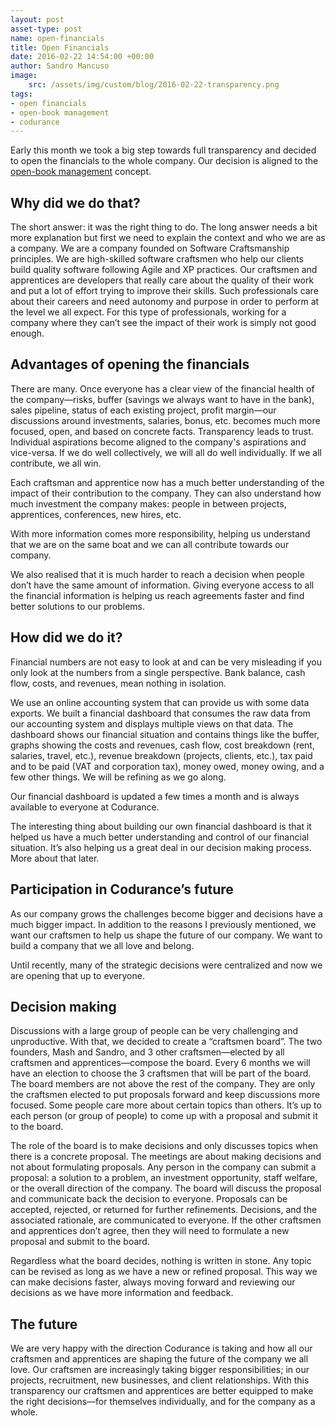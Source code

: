 ```yaml
---
layout: post
asset-type: post
name: open-financials
title: Open Financials
date: 2016-02-22 14:54:00 +00:00
author: Sandro Mancuso
image:
    src: /assets/img/custom/blog/2016-02-22-transparency.png
tags:
- open financials
- open-book management
- codurance
--- 
```


Early this month we took a big step towards full transparency and decided to open the financials to the whole company. Our decision is aligned to the [open-book management](https://en.wikipedia.org/wiki/Open-book_management) concept. 

## Why did we do that?

The short answer: it was the right thing to do. The long answer needs a bit more explanation but first we need to explain the context and who we are as a company. We are a company founded on Software Craftsmanship principles. We are high-skilled software craftsmen who help our clients build quality software following Agile and XP practices. Our craftsmen and apprentices are developers that really care about the quality of their work and put a lot of effort trying to improve their skills. Such professionals care about their careers and need autonomy and purpose in order to perform at the level we all expect. For this type of professionals, working for a company where they can’t see the impact of their work is simply not good enough.

## Advantages of opening the financials

There are many. Once everyone has a clear view of the financial health of the company—risks, buffer (savings we always want to have in the bank), sales pipeline, status of each existing project, profit margin—our discussions around investments, salaries, bonus, etc. becomes much more focused, open, and based on concrete facts. Transparency leads to trust. Individual aspirations become aligned to the company's aspirations and vice-versa. If we do well collectively, we will all do well individually. If we all contribute, we all win.

Each craftsman and apprentice now has a much better understanding of the impact of their contribution to the company. They can also understand how much investment the company makes: people in between projects, apprentices, conferences, new hires, etc.

With more information comes more responsibility, helping us understand that we are on the same boat and we can all contribute towards our company.

We also realised that it is much harder to reach a decision when people don’t have the same amount of information. Giving everyone access to all the financial information is helping us reach agreements faster and find better solutions to our problems.

## How did we do it?

Financial numbers are not easy to look at and can be very misleading if you only look at the numbers from a single perspective. Bank balance, cash flow, costs, and revenues, mean nothing in isolation.

We use an online accounting system that can provide us with some data exports. We built a financial dashboard that consumes the raw data from our accounting system and displays multiple views on that data. The dashboard shows our financial situation and contains things like the buffer, graphs showing the costs and revenues, cash flow, cost breakdown (rent, salaries, travel, etc.), revenue breakdown (projects, clients, etc.), tax paid and to be paid (VAT and corporation tax), money owed, money owing, and a few other things. We will be refining as we go along.

Our financial dashboard is updated a few times a month and is always available to everyone at Codurance.

The interesting thing about building our own financial dashboard is that it helped us have a much better understanding and control of our financial situation. It’s also helping us a great deal in our decision making process. More about that later.

## Participation in Codurance’s future

As our company grows the challenges become bigger and decisions have a much bigger impact. In addition to the reasons I previously mentioned, we want our craftsmen to help us shape the future of our company. We want to build a company that we all love and belong.

Until recently, many of the strategic decisions were centralized and now we are opening that up to everyone.

## Decision making

Discussions with a large group of people can be very challenging and unproductive. With that, we decided to create a “craftsmen board”. The two founders, Mash and Sandro, and 3 other craftsmen—elected by all craftsmen and apprentices—compose the board. Every 6 months we will have an election to choose the 3 craftsmen that will be part of the board. The board members are not above the rest of the company. They are only the craftsmen elected to put proposals forward and keep discussions more focused. Some people care more about certain topics than others. It’s up to each person (or group of people) to come up with a proposal and submit it to the board.

The role of the board is to make decisions and only discusses topics when there is a concrete proposal. The meetings are about making decisions and not about formulating proposals. Any person in the company can submit a proposal: a solution to a problem, an investment opportunity, staff welfare, or the overall direction of the company. The board will discuss the proposal and communicate back the decision to everyone. Proposals can be accepted, rejected, or returned for further refinements. Decisions, and the associated rationale, are communicated to everyone. If the other craftsmen and apprentices don’t agree, then they will need to formulate a new proposal and submit to the board.

Regardless what the board decides, nothing is written in stone. Any topic can be revised as long as we have a new or refined proposal. This way we can make decisions faster, always moving forward and reviewing our decisions as we have more information and feedback.

## The future

We are very happy with the direction Codurance is taking and how all our craftsmen and apprentices are shaping the future of the company we all love. Our craftsmen are increasingly taking bigger responsibilities; in our projects, recruitment, new businesses, and client relationships. With this transparency our craftsmen and apprentices are better equipped to make the right decisions—for themselves individually, and for the company as a whole.

